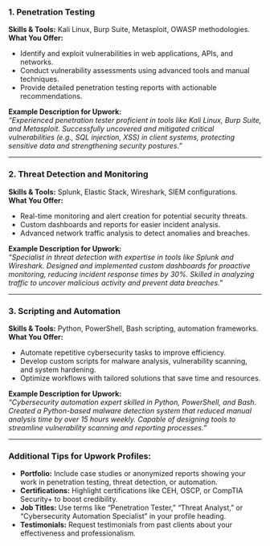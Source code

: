 ### **1. Penetration Testing**  
**Skills & Tools:** Kali Linux, Burp Suite, Metasploit, OWASP methodologies.  
**What You Offer:**  
- Identify and exploit vulnerabilities in web applications, APIs, and networks.  
- Conduct vulnerability assessments using advanced tools and manual techniques.  
- Provide detailed penetration testing reports with actionable recommendations.  

**Example Description for Upwork:**  
*“Experienced penetration tester proficient in tools like Kali Linux, Burp Suite, and Metasploit. Successfully uncovered and mitigated critical vulnerabilities (e.g., SQL injection, XSS) in client systems, protecting sensitive data and strengthening security postures.”*  

---

### **2. Threat Detection and Monitoring**  
**Skills & Tools:** Splunk, Elastic Stack, Wireshark, SIEM configurations.  
**What You Offer:**  
- Real-time monitoring and alert creation for potential security threats.  
- Custom dashboards and reports for easier incident analysis.  
- Advanced network traffic analysis to detect anomalies and breaches.  

**Example Description for Upwork:**  
*“Specialist in threat detection with expertise in tools like Splunk and Wireshark. Designed and implemented custom dashboards for proactive monitoring, reducing incident response times by 30%. Skilled in analyzing traffic to uncover malicious activity and prevent data breaches.”*  

---

### **3. Scripting and Automation**  
**Skills & Tools:** Python, PowerShell, Bash scripting, automation frameworks.  
**What You Offer:**  
- Automate repetitive cybersecurity tasks to improve efficiency.  
- Develop custom scripts for malware analysis, vulnerability scanning, and system hardening.  
- Optimize workflows with tailored solutions that save time and resources.  

**Example Description for Upwork:**  
*“Cybersecurity automation expert skilled in Python, PowerShell, and Bash. Created a Python-based malware detection system that reduced manual analysis time by over 15 hours weekly. Capable of designing tools to streamline vulnerability scanning and reporting processes.”*  

---

### **Additional Tips for Upwork Profiles:**  
- **Portfolio:** Include case studies or anonymized reports showing your work in penetration testing, threat detection, or automation.  
- **Certifications:** Highlight certifications like CEH, OSCP, or CompTIA Security+ to boost credibility.  
- **Job Titles:** Use terms like “Penetration Tester,” “Threat Analyst,” or “Cybersecurity Automation Specialist” in your profile heading.  
- **Testimonials:** Request testimonials from past clients about your effectiveness and professionalism.  
